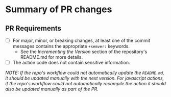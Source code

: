 # Summary of PR changes

## PR Requirements

- [ ] For major, minor, or breaking changes, at least one of the commit messages contains the appropriate `+semver:` keywords.
  - See the *Incrementing the Version* section of the repository's README.md for more details.
- [ ] The action code does not contain sensitive information.

*NOTE: If the repo's workflow could not automatically update the `README.md`, it should be updated manually with the next version.  For javascript actions, if the repo's workflow could not automatically recompile the action it should also be updated manually as part of the PR.*
